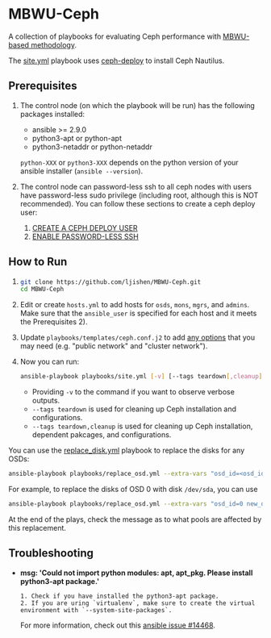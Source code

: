# MBWU-Ceph

A collection of playbooks for evaluating Ceph performance with [MBWU-based methodology](https://link.springer.com/chapter/10.1007%2F978-3-030-34356-9_17).

The [site.yml](playbooks/site.yml) playbook uses [ceph-deploy](https://github.com/ceph/ceph-deploy) to install Ceph Nautilus.


## Prerequisites

1. The control node (on which the playbook will be run) has the following packages installed:
   - ansible >= 2.9.0
   - python3-apt or python-apt
   - python3-netaddr or python-netaddr

   `python-XXX` or `python3-XXX` depends on the python version of your ansible installer (`ansible --version`).

2. The control node can password-less ssh to all ceph nodes with users have password-less sudo privilege (including root, although this is NOT recommended). You can follow these sections to create a ceph deploy user:
   1. [CREATE A CEPH DEPLOY USER](https://docs.ceph.com/docs/master/start/quick-start-preflight/#create-a-ceph-deploy-user)
   2. [ENABLE PASSWORD-LESS SSH](https://docs.ceph.com/docs/master/start/quick-start-preflight/#enable-password-less-ssh)


## How to Run

1. ```bash
   git clone https://github.com/ljishen/MBWU-Ceph.git
   cd MBWU-Ceph
   ```

2. Edit or create `hosts.yml` to add hosts for `osds`, `mons`, `mgrs`, and `admins`. Make sure that the `ansible_user` is specified for each host and it meets the Prerequisites 2).

3. Update `playbooks/templates/ceph.conf.j2` to add [any options](https://docs.ceph.com/docs/master/rados/configuration/ceph-conf/) that you may need (e.g. "public network" and "cluster network").

4. Now you can run:

   ```bash
   ansible-playbook playbooks/site.yml [-v] [--tags teardown[,cleanup]]
   ```
      - Providing `-v` to the command if you want to observe verbose outputs.
      - `--tags teardown` is used for cleaning up Ceph installation and configurations.
      - `--tags teardown,cleanup` is used for cleaning up Ceph installation, dependent pakcages, and configurations.

You can use the [replace_disk.yml](playbooks/replace_disk.yml) playbook to replace the disks for any OSDs:

```bash
ansible-playbook playbooks/replace_osd.yml --extra-vars "osd_id=<osd_id> new_data_disk=<new_data_disk>" [-v]
```

For example, to replace the disks of OSD 0 with disk `/dev/sda`, you can use

```bash
ansible-playbook playbooks/replace_osd.yml --extra-vars "osd_id=0 new_data_disk=/dev/sda" -v
```

At the end of the plays, check the message as to what pools are affected by this replacement.


## Troubleshooting

- **msg: 'Could not import python modules: apt, apt_pkg. Please install python3-apt package.'**

  ```
  1. Check if you have installed the python3-apt package.
  2. If you are uring `virtualenv`, make sure to create the virtual environment with `--system-site-packages`.
  ```

  For more information, check out this [ansible issue #14468](https://github.com/ansible/ansible/issues/14468).
